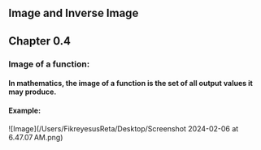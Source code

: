 ## Image and Inverse Image 
## Chapter 0.4

### Image of a function:
#### In mathematics, the image of a function is the set of all output values it may produce.
#### Example:
![Image](/Users/FikreyesusReta/Desktop/Screenshot 2024-02-06 at 6.47.07 AM.png)

